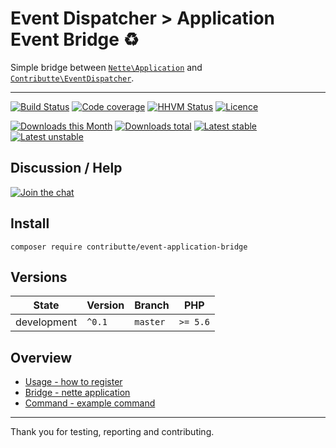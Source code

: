 # Event Dispatcher > Application Event Bridge :recycle:

Simple bridge between [`Nette\Application`](https://github.com/nette/application/) and [`Contributte\EventDispatcher`](https://github.com/contributte/event-dispatcher).

-----

[![Build Status](https://img.shields.io/travis/contributte/event-application-bridge.svg?style=flat-square)](https://travis-ci.org/contributte/event-application-bridge)
[![Code coverage](https://img.shields.io/coveralls/contributte/event-application-bridge.svg?style=flat-square)](https://coveralls.io/r/contributte/event-application-bridge)
[![HHVM Status](https://img.shields.io/hhvm/contributte/event-application-bridge.svg?style=flat-square)](http://hhvm.h4cc.de/package/contributte/event-application-bridge)
[![Licence](https://img.shields.io/packagist/l/contributte/event-application-bridge.svg?style=flat-square)](https://packagist.org/packages/contributte/event-application-bridge)

[![Downloads this Month](https://img.shields.io/packagist/dm/contributte/event-application-bridge.svg?style=flat-square)](https://packagist.org/packages/contributte/event-application-bridge)
[![Downloads total](https://img.shields.io/packagist/dt/contributte/event-application-bridge.svg?style=flat-square)](https://packagist.org/packages/contributte/event-application-bridge)
[![Latest stable](https://img.shields.io/packagist/v/contributte/event-application-bridge.svg?style=flat-square)](https://packagist.org/packages/contributte/event-application-bridge)
[![Latest unstable](https://img.shields.io/packagist/vpre/contributte/event-application-bridge.svg?style=flat-square)](https://packagist.org/packages/contributte/event-application-bridge)

## Discussion / Help

[![Join the chat](https://img.shields.io/gitter/room/contributte/contributte.svg?style=flat-square)](http://bit.ly/ctteg)

## Install

```
composer require contributte/event-application-bridge
```

## Versions

| State       | Version | Branch   | PHP      |
|-------------|---------|----------|----------|
| development | `^0.1`  | `master` | `>= 5.6` |

## Overview

- [Usage - how to register](https://github.com/contributte/event-application-bridge/blob/master/.docs/README.md#usage)
- [Bridge - nette application](https://github.com/contributte/event-application-bridge/blob/master/.docs/README.md#bridge)
- [Command - example command](https://github.com/contributte/event-application-bridge/blob/master/.docs/README.md#subscriber)
-----

Thank you for testing, reporting and contributing.
